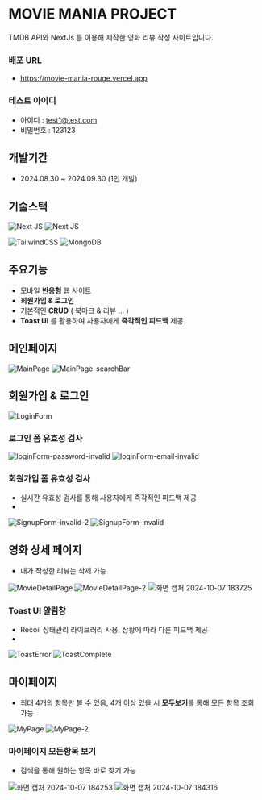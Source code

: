 # MOVIE MANIA PROJECT
TMDB API와 NextJs 를 이용해 제작한 영화 리뷰 작성 사이트입니다.

### 배포 URL
- https://movie-mania-rouge.vercel.app
### 테스트 아이디
- 아이디 : test1@test.com
- 비밀번호 : 123123

## 개발기간
- 2024.08.30 ~ 2024.09.30 (1인 개발)

## 기술스택
![Next JS](https://img.shields.io/badge/Next-black?style=for-the-badge&logo=next.js&logoColor=white)
![Next JS](https://img.shields.io/badge/NextAuth-black?style=for-the-badge&logo=next.js&logoColor=white)

![TailwindCSS](https://img.shields.io/badge/tailwindcss-%2338B2AC.svg?style=for-the-badge&logo=tailwind-css&logoColor=white)
![MongoDB](https://img.shields.io/badge/MongoDB-%234ea94b.svg?style=for-the-badge&logo=mongodb&logoColor=white)

## 주요기능
- 모바일 **반응형** 웹 사이트
- **회원가입 & 로그인**
- 기본적인 **CRUD** ( 북마크 & 리뷰 ... )
- **Toast UI** 를 활용하여 사용자에게 **즉각적인 피드백** 제공

## 메인페이지
![MainPage](https://github.com/user-attachments/assets/ce82bfe7-60e9-44e6-a538-38e159d5f85a)
![MainPage-searchBar](https://github.com/user-attachments/assets/4d9e0cdb-f9c9-44c2-bd02-6ff9b237d5aa)

## 회원가입 & 로그인
![LoginForm](https://github.com/user-attachments/assets/e41f01ca-0773-4698-a6aa-e934a410f3b1)

### 로그인 폼 유효성 검사
![loginForm-password-invalid](https://github.com/user-attachments/assets/2a7e78e0-4a3e-4aed-b7b9-316929de83d2)
![loginForm-email-invalid](https://github.com/user-attachments/assets/1593a81b-86db-4199-a305-94b283a9ad63)

### 회원가입 폼 유효성 검사
- 실시간 유효성 검사를 통해 사용자에게 즉각적인 피드백 제공
- 
![SignupForm-invalid-2](https://github.com/user-attachments/assets/4f80d4e0-9f62-49ba-9f98-c3749bdf9580)
![SignupForm-invalid](https://github.com/user-attachments/assets/59266cef-64fb-45d3-8d11-6c39d355ef16)

## 영화 상세 페이지
- 내가 작성한 리뷰는 삭제 가능

![MovieDetailPage](https://github.com/user-attachments/assets/6589e4e6-1cf8-4c1f-9011-daed6e093210)
![MovieDetailPage-2](https://github.com/user-attachments/assets/fa7e3b24-4280-44d1-abc5-116365ae9cfd)
![화면 캡처 2024-10-07 183725](https://github.com/user-attachments/assets/3fd3e0cc-1e43-4fe5-884d-5b5c22f15a0a)


### Toast UI 알림창
- Recoil 상태관리 라이브러리 사용, 상황에 따라 다른 피드백 제공
- 
![ToastError](https://github.com/user-attachments/assets/a1dbd7bc-bda6-44de-81b3-eb5ef74a7012)
![ToastComplete](https://github.com/user-attachments/assets/57e5da29-d150-48d2-bf9c-aaaa96cbc9c1)

## 마이페이지
- 최대 4개의 항목만 볼 수 있음, 4개 이상 있을 시 **모두보기**를 통해 모든 항목 조회 가능
  
![MyPage](https://github.com/user-attachments/assets/a712f306-6b80-451c-a29c-f163839dff8f)
![MyPage-2](https://github.com/user-attachments/assets/c553ad5a-5c0d-4c5c-ae95-f0ca1123b407)

### 마이페이지 모든항목 보기
- 검색을 통해 원하는 항목 바로 찾기 가능

![화면 캡처 2024-10-07 184253](https://github.com/user-attachments/assets/611bd181-322d-44f0-9ccf-3fafb0433490)
![화면 캡처 2024-10-07 184316](https://github.com/user-attachments/assets/fa61c064-2875-4801-a917-aad765188a41)

